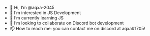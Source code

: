 - 👋 Hi, I’m @aqxa-2045
- 👀 I’m interested in JS Development
- 🌱 I’m currently learning JS
- 💞️ I’m looking to collaborate on Discord bot development
- 📫 How to reach me: you can contact me on discord at aqxa#1705!

<!---
aqxa-2045/aqxa-2045 is a ✨ special ✨ repository because its `README.md` (this file) appears on your GitHub profile.
You can click the Preview link to take a look at your changes.
--->
